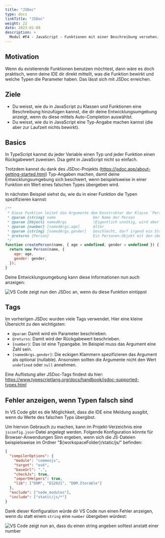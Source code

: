 ```yaml
---
title: "JSDoc"
type: docs
linkTitle: "JSDoc"
weight: 22
date: 2023-01-09
description: >
  Modul #F4 - JavaScript - Funktionen mit einer Beschreibung versehen.
---
```


## Motivation

Wenn du existierende Funktionen benutzen möchtest, dann wäre es doch praktisch, wenn deine IDE dir direkt mitteilt, was die Funktion bewirkt und welche Typen die Parameter haben. Das lässt sich mit JSDoc erreichen.

## Ziele

- Du weisst, wie du in JavaScript zu Klassen und Funktionen eine Beschreibung hinzufügen kannst, die dir deine Entwicklungsumgebung anzeigt, wenn du diese mittels Auto-Completion auswählst.
- Du weisst, wie du in JavaScript eine Typ-Angabe machen kannst (die aber zur Laufzeit nichts bewirkt).

## Basics

In TypeScript kannst du jeder Variable einen Typ und jeder Funktion einen Rückgabewert zuweisen. Dsa geht in JavaScript nicht so einfach.

Trotzdem kannst du dank des JSDoc-Projekts (https://jsdoc.app/about-getting-started.html) Typ-Angaben machen, damit deine Entwicklungsumgebung sich beschwert, wenn beispielsweise in einer Funktion ein Wert eines falschen Types übergeben wird.

In nächsten Beispiel siehst du, wie du in einer Funktion die Typen spezifizieren kannst:

```javascript
/**
 * Diese Funktion leitet die Argumente dem Konstruktor der Klasse `Person` weiter.
 * @param {string} name                 Der Name der Person
 * @param {Object} namedArgs            (Eigentlich unnötig, wird aber als Label für die Referenz auf die named Parameter benötigt)
 * @param {number} [namedArgs.age]      Alter
 * @param {string} [namedArgs.gender]   Geschlecht, darf irgend ein String sein.
 * @returns {Person}                    Ein Personen-Objekt mit den übergebenen Werten.
 */
function createPerson(name, { age = undefined, gender = undefined }) {
  return new Person(name, {
    age: age,
    gender: gender,
  });
}
```

Deine Entwicklungsumgebung kann diese Informationen nun auch anzeigen:

![VS Code zeigt nun den JSDoc an, wenn du diese Funktion eintippst](../images/vscode-jsdoc.jpg "JSDoc in VS Code")

## Tags

Im vorherigen JSDoc wurden viele Tags verwendet. Hier eine kleine Übersicht zu den wichtigsten:

- `@param`: Damit wird ein Parameter beschrieben.
- `@returns`: Damit wird der Rückgabewert beschrieben.
- `{number}`: Das ist eine Typangabe. Im Beispiel muss das Argument eine Zahl sein.
- `[namedArgs.gender]`: Die eckigen Klammern spezifizieren das Argument als optional (nullable). Ansonsten sollten die Argumente nicht den Wert `undefined` oder `null` annehmen.

Eine Auflistung aller JSDoc-Tags findest du hier: https://www.typescriptlang.org/docs/handbook/jsdoc-supported-types.html

## Fehler anzeigen, wenn Typen falsch sind

In VS Code gibt es die Möglichkeit, dass die IDE eine Meldung ausgibt, wenn du Werte des falschen Typs übergibst.

Um hiervon Gebrauch zu machen, kann im Projekt-Verzeichnis eine `jsconfig.json`-Datei angelegt werden. Folgende Konfiguration könnte für Browser-Anwendungen Sinn ergeben, wenn sich die JS-Dateien beispielsweise im Ordner "${workspaceFolder}/static/js/" befinden:

```json
{
  "compilerOptions": {
    "module": "commonjs",
    "target": "es6",
    "baseUrl": ".",
    "checkJs": true,
    "importHelpers": true,
    "lib": ["DOM", "ES2021", "DOM.Iterable"]
  },
  "exclude": ["node_modules"],
  "include": ["static/js/*"]
}
```

Dank dieser Konfiguration würde dir VS Code nun einen Fehler anzeigen, wenn du statt einem `string` eine `number` übergeben würdest:

![VS Code zeigt nun an, dass du einen string angeben solltest anstatt einer number](../images/vscode-jsdoc-error.jpg "checkJs in VS Code")
